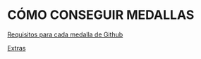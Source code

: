 # CÓMO CONSEGUIR MEDALLAS

[Requisitos para cada medalla de Github](https://github.com/drknzz/GitHub-Achievements)

[Extras](https://savelev.medium.com/improving-github-profile-with-highlights-and-achievements-be5fcdd558d)
